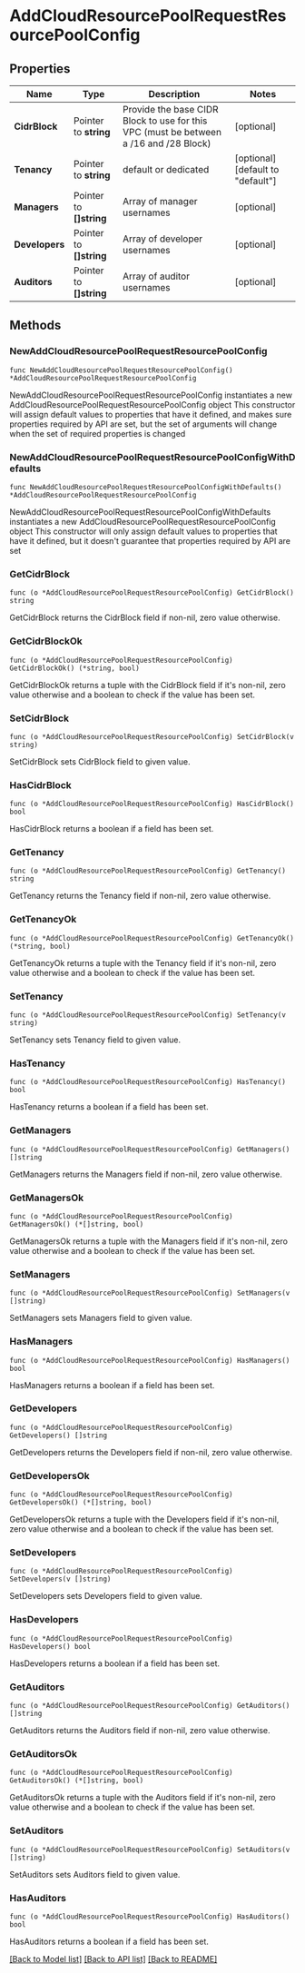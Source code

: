 # AddCloudResourcePoolRequestResourcePoolConfig

## Properties

Name | Type | Description | Notes
------------ | ------------- | ------------- | -------------
**CidrBlock** | Pointer to **string** | Provide the base CIDR Block to use for this VPC (must be between a /16 and /28 Block) | [optional] 
**Tenancy** | Pointer to **string** | default or dedicated | [optional] [default to "default"]
**Managers** | Pointer to **[]string** | Array of manager usernames | [optional] 
**Developers** | Pointer to **[]string** | Array of developer usernames | [optional] 
**Auditors** | Pointer to **[]string** | Array of auditor usernames | [optional] 

## Methods

### NewAddCloudResourcePoolRequestResourcePoolConfig

`func NewAddCloudResourcePoolRequestResourcePoolConfig() *AddCloudResourcePoolRequestResourcePoolConfig`

NewAddCloudResourcePoolRequestResourcePoolConfig instantiates a new AddCloudResourcePoolRequestResourcePoolConfig object
This constructor will assign default values to properties that have it defined,
and makes sure properties required by API are set, but the set of arguments
will change when the set of required properties is changed

### NewAddCloudResourcePoolRequestResourcePoolConfigWithDefaults

`func NewAddCloudResourcePoolRequestResourcePoolConfigWithDefaults() *AddCloudResourcePoolRequestResourcePoolConfig`

NewAddCloudResourcePoolRequestResourcePoolConfigWithDefaults instantiates a new AddCloudResourcePoolRequestResourcePoolConfig object
This constructor will only assign default values to properties that have it defined,
but it doesn't guarantee that properties required by API are set

### GetCidrBlock

`func (o *AddCloudResourcePoolRequestResourcePoolConfig) GetCidrBlock() string`

GetCidrBlock returns the CidrBlock field if non-nil, zero value otherwise.

### GetCidrBlockOk

`func (o *AddCloudResourcePoolRequestResourcePoolConfig) GetCidrBlockOk() (*string, bool)`

GetCidrBlockOk returns a tuple with the CidrBlock field if it's non-nil, zero value otherwise
and a boolean to check if the value has been set.

### SetCidrBlock

`func (o *AddCloudResourcePoolRequestResourcePoolConfig) SetCidrBlock(v string)`

SetCidrBlock sets CidrBlock field to given value.

### HasCidrBlock

`func (o *AddCloudResourcePoolRequestResourcePoolConfig) HasCidrBlock() bool`

HasCidrBlock returns a boolean if a field has been set.

### GetTenancy

`func (o *AddCloudResourcePoolRequestResourcePoolConfig) GetTenancy() string`

GetTenancy returns the Tenancy field if non-nil, zero value otherwise.

### GetTenancyOk

`func (o *AddCloudResourcePoolRequestResourcePoolConfig) GetTenancyOk() (*string, bool)`

GetTenancyOk returns a tuple with the Tenancy field if it's non-nil, zero value otherwise
and a boolean to check if the value has been set.

### SetTenancy

`func (o *AddCloudResourcePoolRequestResourcePoolConfig) SetTenancy(v string)`

SetTenancy sets Tenancy field to given value.

### HasTenancy

`func (o *AddCloudResourcePoolRequestResourcePoolConfig) HasTenancy() bool`

HasTenancy returns a boolean if a field has been set.

### GetManagers

`func (o *AddCloudResourcePoolRequestResourcePoolConfig) GetManagers() []string`

GetManagers returns the Managers field if non-nil, zero value otherwise.

### GetManagersOk

`func (o *AddCloudResourcePoolRequestResourcePoolConfig) GetManagersOk() (*[]string, bool)`

GetManagersOk returns a tuple with the Managers field if it's non-nil, zero value otherwise
and a boolean to check if the value has been set.

### SetManagers

`func (o *AddCloudResourcePoolRequestResourcePoolConfig) SetManagers(v []string)`

SetManagers sets Managers field to given value.

### HasManagers

`func (o *AddCloudResourcePoolRequestResourcePoolConfig) HasManagers() bool`

HasManagers returns a boolean if a field has been set.

### GetDevelopers

`func (o *AddCloudResourcePoolRequestResourcePoolConfig) GetDevelopers() []string`

GetDevelopers returns the Developers field if non-nil, zero value otherwise.

### GetDevelopersOk

`func (o *AddCloudResourcePoolRequestResourcePoolConfig) GetDevelopersOk() (*[]string, bool)`

GetDevelopersOk returns a tuple with the Developers field if it's non-nil, zero value otherwise
and a boolean to check if the value has been set.

### SetDevelopers

`func (o *AddCloudResourcePoolRequestResourcePoolConfig) SetDevelopers(v []string)`

SetDevelopers sets Developers field to given value.

### HasDevelopers

`func (o *AddCloudResourcePoolRequestResourcePoolConfig) HasDevelopers() bool`

HasDevelopers returns a boolean if a field has been set.

### GetAuditors

`func (o *AddCloudResourcePoolRequestResourcePoolConfig) GetAuditors() []string`

GetAuditors returns the Auditors field if non-nil, zero value otherwise.

### GetAuditorsOk

`func (o *AddCloudResourcePoolRequestResourcePoolConfig) GetAuditorsOk() (*[]string, bool)`

GetAuditorsOk returns a tuple with the Auditors field if it's non-nil, zero value otherwise
and a boolean to check if the value has been set.

### SetAuditors

`func (o *AddCloudResourcePoolRequestResourcePoolConfig) SetAuditors(v []string)`

SetAuditors sets Auditors field to given value.

### HasAuditors

`func (o *AddCloudResourcePoolRequestResourcePoolConfig) HasAuditors() bool`

HasAuditors returns a boolean if a field has been set.


[[Back to Model list]](../README.md#documentation-for-models) [[Back to API list]](../README.md#documentation-for-api-endpoints) [[Back to README]](../README.md)


